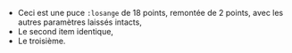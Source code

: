 * Ceci est une puce `:losange` de 18 points, remontée de 2 points, avec les autres paramètres laissés intacts,
* Le second item identique,
* Le troisième.